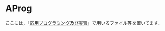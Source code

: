 # AProg

ここには，「[応用プログラミング及び実習](https://www-tlab.math.ryukoku.ac.jp/wiki/?AProg/2021)」で用いるファイル等を置いてます．